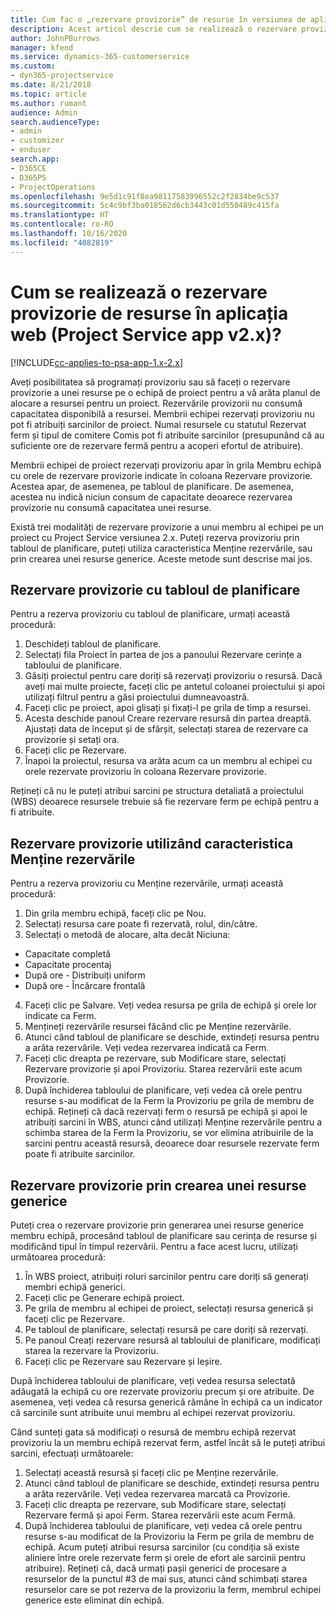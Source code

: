 ```yaml
---
title: Cum fac o „rezervare provizorie” de resurse în versiunea de aplicație 2.x?
description: Acest articol descrie cum se realizează o rezervare provizorie pentru membrii echipei de proiect cu Project Service.
author: JohnPBurrows
manager: kfend
ms.service: dynamics-365-customerservice
ms.custom:
- dyn365-projectservice
ms.date: 8/21/2018
ms.topic: article
ms.author: rumant
audience: Admin
search.audienceType:
- admin
- customizer
- enduser
search.app:
- D365CE
- D365PS
- ProjectOperations
ms.openlocfilehash: 9e5d1c91f8ea98117583996552c2f2834be9c537
ms.sourcegitcommit: 5c4c9bf3ba018562d6cb3443c01d550489c415fa
ms.translationtype: HT
ms.contentlocale: ro-RO
ms.lasthandoff: 10/16/2020
ms.locfileid: "4082819"
---
```

# <a name="how-do-i-soft-book-resources-in-the-web-app-project-service-app-v2x"></a>Cum se realizează o rezervare provizorie de resurse în aplicația web (Project Service app v2.x)?

[!INCLUDE[cc-applies-to-psa-app-1.x-2.x](../includes/cc-applies-to-psa-app-1x-2x.md)]

Aveți posibilitatea să programați provizoriu sau să faceți o rezervare provizorie a unei resurse pe o echipă de proiect pentru a vă arăta planul de alocare a resursei pentru un proiect. Rezervările provizorii nu consumă capacitatea disponibilă a resursei. Membrii echipei rezervați provizoriu nu pot fi atribuiți sarcinilor de proiect. Numai resursele cu statutul Rezervat ferm și tipul de comitere Comis pot fi atribuite sarcinilor (presupunând că au suficiente ore de rezervare fermă pentru a acoperi efortul de atribuire).

Membrii echipei de proiect rezervați provizoriu apar în grila Membru echipă cu orele de rezervare provizorie indicate în coloana Rezervare provizorie. Acestea apar, de asemenea, pe tabloul de planificare. De asemenea, acestea nu indică niciun consum de capacitate deoarece rezervarea provizorie nu consumă capacitatea unei resurse.

Există trei modalități de rezervare provizorie a unui membru al echipei pe un proiect cu Project Service versiunea 2.x. Puteți rezerva provizoriu prin tabloul de planificare, puteți utiliza caracteristica Menține rezervările, sau prin crearea unei resurse generice. Aceste metode sunt descrise mai jos.

## <a name="soft-book-with-the-schedule-board"></a>Rezervare provizorie cu tabloul de planificare

Pentru a rezerva provizoriu cu tabloul de planificare, urmați această procedură: 
1. Deschideți tabloul de planificare.
2. Selectați fila Proiect în partea de jos a panoului Rezervare cerințe a tabloului de planificare.
3. Găsiți proiectul pentru care doriți să rezervați provizoriu o resursă. Dacă aveți mai multe proiecte, faceți clic pe antetul coloanei proiectului și apoi utilizați filtrul pentru a găsi proiectului dumneavoastră.
4. Faceți clic pe proiect, apoi glisați și fixați-l pe grila de timp a resursei.
5. Acesta deschide panoul Creare rezervare resursă din partea dreaptă. Ajustați data de început și de sfârșit, selectați starea de rezervare ca provizorie și setați ora. 
6. Faceți clic pe Rezervare.
7. Înapoi la proiectul, resursa va arăta acum ca un membru al echipei cu orele rezervate provizoriu în coloana Rezervare provizorie.

Rețineți că nu le puteți atribui sarcini pe structura detaliată a proiectului (WBS) deoarece resursele trebuie să fie rezervare ferm pe echipă pentru a fi atribuite.

## <a name="soft-book-using-the-maintain-bookings-feature"></a>Rezervare provizorie utilizând caracteristica Menține rezervările

Pentru a rezerva provizoriu cu Menține rezervările, urmați această procedură:
1. Din grila membru echipă, faceți clic pe Nou.
2. Selectați resursa care poate fi rezervată, rolul, din/către.
3. Selectați o metodă de alocare, alta decât Niciuna:
- Capacitate completă
- Capacitate procentaj
- După ore - Distribuiți uniform
- După ore - Încărcare frontală
4. Faceți clic pe Salvare. Veți vedea resursa pe grila de echipă și orele lor indicate ca Ferm.
5. Mențineți rezervările resursei făcând clic pe Menține rezervările.
6. Atunci când tabloul de planificare se deschide, extindeți resursa pentru a arăta rezervările. Veți vedea rezervarea indicată ca Ferm.
7. Faceți clic dreapta pe rezervare, sub Modificare stare, selectați Rezervare provizorie și apoi Provizoriu. Starea rezervării este acum Provizorie.
8. După închiderea tabloului de planificare, veți vedea că orele pentru resurse s-au modificat de la Ferm la Provizoriu pe grila de membru de echipă.
Rețineți că dacă rezervați ferm o resursă pe echipă și apoi le atribuiți sarcini în WBS, atunci când utilizați Menține rezervările pentru a schimba starea de la Ferm la Provizoriu, se vor elimina atribuirile de la sarcini pentru această resursă, deoarece doar resursele rezervate ferm poate fi atribuite sarcinilor.

## <a name="soft-book-by-creating-a-generic-resource"></a>Rezervare provizorie prin crearea unei resurse generice

Puteți crea o rezervare provizorie prin generarea unei resurse generice membru echipă, procesând tabloul de planificare sau cerința de resurse și modificând tipul în timpul rezervării.
Pentru a face acest lucru, utilizați următoarea procedură:

1. În WBS proiect, atribuiți roluri sarcinilor pentru care doriți să generați membri echipă generici.
2. Faceți clic pe Generare echipă proiect.
3. Pe grila de membru al echipei de proiect, selectați resursa generică și faceți clic pe Rezervare.
4. Pe tabloul de planificare, selectați resursă pe care doriți să rezervați.
5. Pe panoul Creați rezervare resursă al tabloului de planificare, modificați starea la rezervare la Provizoriu.
6. Faceți clic pe Rezervare sau Rezervare și Ieșire.

După închiderea tabloului de planificare, veți vedea resursa selectată adăugată la echipă cu ore rezervate provizoriu precum și ore atribuite. De asemenea, veți vedea că resursa generică rămâne în echipă ca un indicator că sarcinile sunt atribuite unui membru al echipei rezervat provizoriu.

Când sunteți gata să modificați o resursă de membru echipă rezervat provizoriu la un membru echipă rezervat ferm, astfel încât să le puteți atribui sarcini, efectuați următoarele:

1. Selectați această resursă și faceți clic pe Menține rezervările.
2. Atunci când tabloul de planificare se deschide, extindeți resursa pentru a arăta rezervările. Veți vedea rezervarea marcată ca Provizorie.
3. Faceți clic dreapta pe rezervare, sub Modificare stare, selectați Rezervare fermă și apoi Ferm. Starea rezervării este acum Fermă.
4. După închiderea tabloului de planificare, veți vedea că orele pentru resurse s-au modificat de la Provizoriu la Ferm pe grila de membru de echipă. Acum puteți atribui resursa sarcinilor (cu condiția să existe aliniere între orele rezervate ferm și orele de efort ale sarcinii pentru atribuire). Rețineți că, dacă urmați pașii generici de procesare a resurselor de la punctul #3 de mai sus, atunci când schimbați starea resurselor care se pot rezerva de la provizoriu la ferm, membrul echipei generice este eliminat din echipă.
